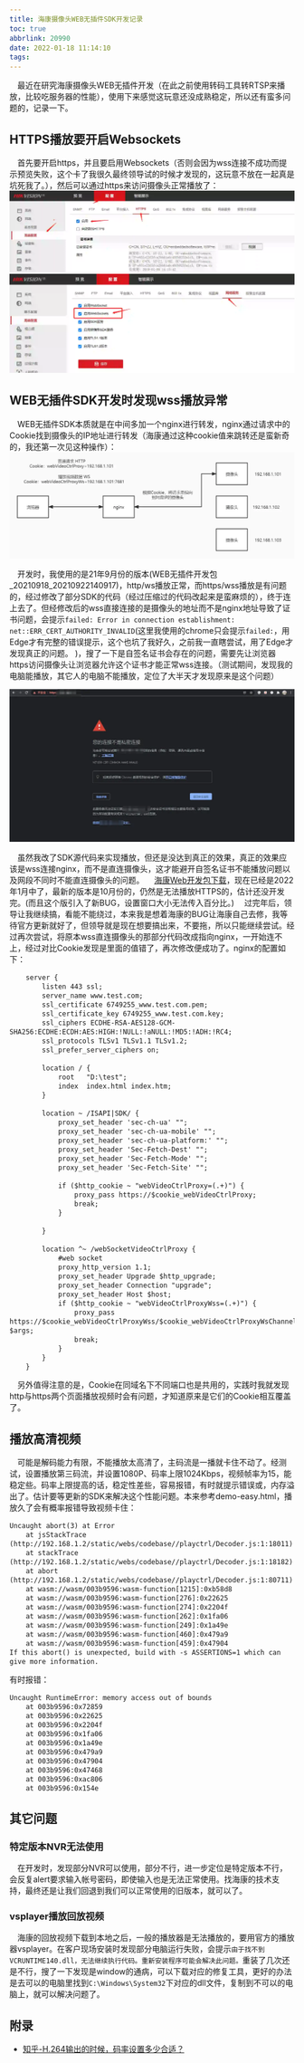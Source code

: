```yaml
---
title: 海康摄像头WEB无插件SDK开发记录
toc: true
abbrlink: 20990
date: 2022-01-18 11:14:10
tags:
---
```


&emsp;最近在研究海康摄像头WEB无插件开发（在此之前使用转码工具转RTSP来播放，比较吃服务器的性能），使用下来感觉这玩意还没成熟稳定，所以还有蛮多问题的，记录一下。

## HTTPS播放要开启Websockets
&emsp;首先要开启https，并且要启用Websockets（否则会因为wss连接不成功而提示预览失败，这个卡了我很久最终领导试的时候才发现的，这玩意不放在一起真是坑死我了。），然后可以通过https来访问摄像头正常播放了：
![hkvideo-https](/blog_images/未分类/hkvideo-https.webp)
![hkvideo-wss](/blog_images/未分类/hkvideo-wss.webp)

## WEB无插件SDK开发时发现wss播放异常
&emsp;WEB无插件SDK本质就是在中间多加一个nginx进行转发，nginx通过请求中的Cookie找到摄像头的IP地址进行转发（海康通过这种cookie值来跳转还是蛮新奇的，我还第一次见这种操作）：
![海康无插件SDK转发.webp](/blog_images/未分类/海康无插件SDK转发.webp)

&emsp;开发时，我使用的是21年9月份的版本(WEB无插件开发包_20210918_20210922140917)，http/ws播放正常，而https/wss播放是有问题的，经过修改了部分SDK的代码（经过压缩过的代码改起来是蛮麻烦的），终于连上去了。但经修改后的wss直接连接的是摄像头的地址而不是nginx地址导致了证书问题，会提示`failed: Error in connection establishment: net::ERR_CERT_AUTHORITY_INVALID`(这里我使用的chrome只会提示`failed:`，用Edge才有完整的错误提示，这个也坑了我好久，之前我一直瞎尝试，用了Edge才发现真正的问题。 )，搜了一下是自签名证书会存在的问题，需要先让浏览器https访问摄像头让浏览器允许这个证书才能正常wss连接。（测试期间，发现我的电脑能播放，其它人的电脑不能播放，定位了大半天才发现原来是这个问题）

![浏览器打开自签名证书的网页.webp](/blog_images/未分类/浏览器打开自签名证书的网页.webp)

&emsp;虽然我改了SDK源代码来实现播放，但还是没达到真正的效果，真正的效果应该是wss连接nginx，而不是直连摄像头，这才能避开自签名证书不能播放问题以及网段不同时不能直连摄像头的问题。
&emsp;[海康Web开发包下载](https://open.hikvision.com/download/5cda567cf47ae80dd41a54b3?type=10&id=4c945d18fa5f49638ce517ec32e24e24)，现在已经是2022年1月中了，最新的版本是10月份的，仍然是无法播放HTTPS的，估计还没开发完。(而且这个版引入了新BUG，设置窗口大小无法传入百分比。)
&emsp;过完年后，领导让我继续搞，看能不能绕过，本来我是想着海康的BUG让海康自己去修，我等待官方更新就好了，但领导就是现在想要搞出来，不要拖，所以只能继续尝试。经过再次尝试，将原本wss直连摄像头的那部分代码改成指向nginx，一开始连不上，经过对比Cookie发现是里面的值错了，再次修改便成功了。nginx的配置如下：
```
	server {
		listen 443 ssl;
		server_name www.test.com;
		ssl_certificate 6749255_www.test.com.pem;
		ssl_certificate_key 6749255_www.test.com.key;
		ssl_ciphers ECDHE-RSA-AES128-GCM-SHA256:ECDHE:ECDH:AES:HIGH:!NULL:!aNULL:!MD5:!ADH:!RC4;
		ssl_protocols TLSv1 TLSv1.1 TLSv1.2;
		ssl_prefer_server_ciphers on;

        location / {
		  	root   "D:\test";
            index  index.html index.htm;
		}

        location ~ /ISAPI|SDK/ {
            proxy_set_header 'sec-ch-ua' "";
            proxy_set_header 'sec-ch-ua-mobile' "";
            proxy_set_header 'sec-ch-ua-platform:' "";
            proxy_set_header 'Sec-Fetch-Dest' "";
            proxy_set_header 'Sec-Fetch-Mode' "";
            proxy_set_header 'Sec-Fetch-Site' "";

            if ($http_cookie ~ "webVideoCtrlProxy=(.+)") {
                proxy_pass https://$cookie_webVideoCtrlProxy;
                break;
            }
    
        }

        location ^~ /webSocketVideoCtrlProxy {
            #web socket
            proxy_http_version 1.1;
            proxy_set_header Upgrade $http_upgrade;
            proxy_set_header Connection "upgrade";
            proxy_set_header Host $host;
            if ($http_cookie ~ "webVideoCtrlProxyWss=(.+)") {
                proxy_pass https://$cookie_webVideoCtrlProxyWss/$cookie_webVideoCtrlProxyWsChannel?$args;
                break;
            }
        }
	}
```

&emsp;另外值得注意的是，Cookie在同域名下不同端口也是共用的，实践时我就发现http与https两个页面播放视频时会有问题，才知道原来是它们的Cookie相互覆盖了。


## 播放高清视频
&emsp;可能是解码能力有限，不能播放太高清了，主码流是一播就卡住不动了。经测试，设置播放第三码流，并设置1080P、码率上限1024Kbps，视频帧率为15，能稳定些。码率上限提高的话，稳定性差些，容易报错，有时就提示错误或，内存溢出了。估计要等更新的SDK来解决这个性能问题。本来参考demo-easy.html，播放久了会有概率报错导致视频卡住：
```
Uncaught abort(3) at Error
    at jsStackTrace (http://192.168.1.2/static/webs/codebase//playctrl/Decoder.js:1:18011)
    at stackTrace (http://192.168.1.2/static/webs/codebase//playctrl/Decoder.js:1:18182)
    at abort (http://192.168.1.2/static/webs/codebase//playctrl/Decoder.js:1:80711)
    at wasm://wasm/003b9596:wasm-function[1215]:0xb58d8
    at wasm://wasm/003b9596:wasm-function[276]:0x22625
    at wasm://wasm/003b9596:wasm-function[274]:0x2204f
    at wasm://wasm/003b9596:wasm-function[262]:0x1fa06
    at wasm://wasm/003b9596:wasm-function[249]:0x1a49e
    at wasm://wasm/003b9596:wasm-function[460]:0x479a9
    at wasm://wasm/003b9596:wasm-function[459]:0x47904
If this abort() is unexpected, build with -s ASSERTIONS=1 which can give more information.
```
有时报错：
```
Uncaught RuntimeError: memory access out of bounds
    at 003b9596:0x72859
    at 003b9596:0x22625
    at 003b9596:0x2204f
    at 003b9596:0x1fa06
    at 003b9596:0x1a49e
    at 003b9596:0x479a9
    at 003b9596:0x47904
    at 003b9596:0x47468
    at 003b9596:0xac806
    at 003b9596:0x154e
```

## 其它问题

### 特定版本NVR无法使用
&emsp;在开发时，发现部分NVR可以使用，部分不行，进一步定位是特定版本不行，会反复alert要求输入帐号密码，即使输入也是无法正常使用。找海康的技术支持，最终还是让我们回退到我们可以正常使用的旧版本，就可以了。

### vsplayer播放回放视频
&emsp;海康的回放视频下载到本地之后，一般的播放器是无法播放的，要用官方的播放器vsplayer。在客户现场安装时发现部分电脑运行失败，会提示`由于找不到VCRUNTIME140.dll，无法继续执行代码。重新安装程序可能会解决此问题。`重装了几次还是不行，搜了一下发现是window的通病，可以下载对应的修复工具，更好的办法是去可以的电脑里找到`C:\Windows\System32`下对应的dll文件，复制到不可以的电脑上，就可以解决问题了。

## 附录
- [知乎-H.264输出的时候，码率设置多少合适？](https://www.zhihu.com/question/49460691/answer/221679991)
